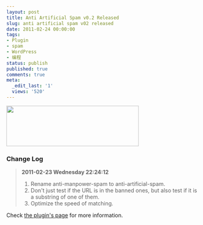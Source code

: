 ```yaml
---
layout: post
title: Anti Artificial Spam v0.2 Released
slug: anti artificial spam v02 released
date: 2011-02-24 00:00:00
tags:
- Plugin
- spam
- WordPress
- 编程
status: publish
published: true
comments: true
meta:
  _edit_last: '1'
  views: '520'
---
```

<a href="https://picasaweb.google.com/lh/photo/jrOJUT0rqkBrzPsVM4k4EA?feat=embedwebsite"><img src="https://lh4.googleusercontent.com/_ceUJ_lBTHzc/TWZX7Vkc9qI/AAAAAAAABkg/BUMJWsLaqWA/s800/wp-anti-artificial-spam.png" height="106" width="345" /></a>

<h3>Change Log</h3>

<blockquote>
<strong>2011-02-23 Wednesday 22:24:12</strong>
<ol>
	<li>Rename anti-manpower-spam to anti-artificial-spam.</li>
	<li>Don't just test if the URL is in the banned ones, but also test if it is a substring of one of them.</li>
	<li>Optimize the speed of matching.</li>
</ol>
</blockquote>

Check <a href="http://0x3f.org/?p=1293">the plugin's page</a> for more information.
